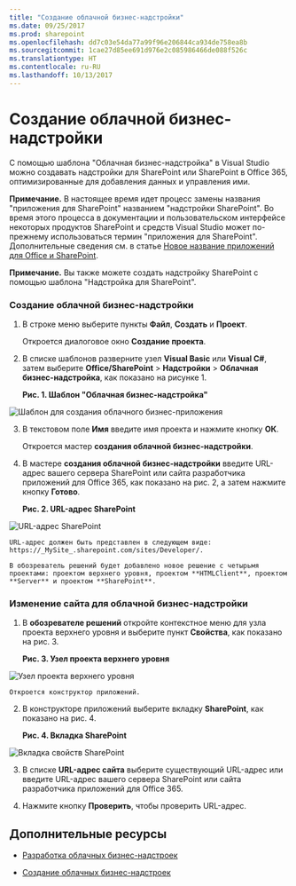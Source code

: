 ```yaml
---
title: "Создание облачной бизнес-надстройки"
ms.date: 09/25/2017
ms.prod: sharepoint
ms.openlocfilehash: dd7c03e54da77a99f96e206844ca934de758ea8b
ms.sourcegitcommit: 1cae27d85ee691d976e2c085986466de088f526c
ms.translationtype: HT
ms.contentlocale: ru-RU
ms.lasthandoff: 10/13/2017
---
```

# <a name="create-a-cloud-business-add-in"></a>Создание облачной бизнес-надстройки
С помощью шаблона "Облачная бизнес-надстройка" в Visual Studio можно создавать надстройки для SharePoint или SharePoint в Office 365, оптимизированные для добавления данных и управления ими.
 

 **Примечание.** В настоящее время идет процесс замены названия "приложения для SharePoint" названием "надстройки SharePoint". Во время этого процесса в документации и пользовательском интерфейсе некоторых продуктов SharePoint и средств Visual Studio может по-прежнему использоваться термин "приложения для SharePoint". Дополнительные сведения см. в статье [Новое название приложений для Office и SharePoint](new-name-for-apps-for-sharepoint.md#bk_newname).
 


 **Примечание.** Вы также можете создать надстройку SharePoint с помощью шаблона "Надстройка для SharePoint".
 


### <a name="to-create-a-cloud-business-add-in"></a>Создание облачной бизнес-надстройки


1. В строке меню выберите пункты **Файл**, **Создать** и **Проект**.
    
    Откроется диалоговое окно **Создание проекта**.
    
 
2. В списке шаблонов разверните узел **Visual Basic** или **Visual C#**, затем выберите **Office/SharePoint** > **Надстройки** > **Облачная бизнес-надстройка**, как показано на рисунке 1.
    
    **Рис. 1. Шаблон "Облачная бизнес-надстройка"**

 

  ![Шаблон для создания облачного бизнес-приложения](../images/CloudBusinessApptemplate.PNG)
 

 

 
3. В текстовом поле **Имя** введите имя проекта и нажмите кнопку **ОК**.
    
    Откроется мастер **создания облачной бизнес-надстройки**.
    
 
4. В мастере **создания облачной бизнес-надстройки** введите URL-адрес вашего сервера SharePoint или сайта разработчика приложений для Office 365, как показано на рис. 2, а затем нажмите кнопку **Готово**.
    
    **Рис. 2. URL-адрес SharePoint**

 

  ![URL-адрес SharePoint](../images/SiteURL.PNG)
 

    URL-адрес должен быть представлен в следующем виде: https://_MySite_.sharepoint.com/sites/Developer/.
    
    В обозреватель решений будет добавлено новое решение с четырьмя проектами: проектом верхнего уровня, проектом **HTMLClient**, проектом **Server** и проектом **SharePoint**.
    
 

### <a name="to-change-the-site-for-a-cloud-business-add-in"></a>Изменение сайта для облачной бизнес-надстройки


1. В **обозревателе решений** откройте контекстное меню для узла проекта верхнего уровня и выберите пункт **Свойства**, как показано на рис. 3.
    
    **Рис. 3. Узел проекта верхнего уровня**

 

  ![Узел проекта верхнего уровня](../images/Top-levelprojectnode.PNG)
 

    Откроется конструктор приложений.
    
 
2. В конструкторе приложений выберите вкладку **SharePoint**, как показано на рис. 4.
    
    **Рис. 4. Вкладка SharePoint**

 

  ![Вкладка свойств SharePoint](../images/SharePointtab.PNG)
 

 

 
3. В списке **URL-адрес сайта** выберите существующий URL-адрес или введите URL-адрес вашего сервера SharePoint или сайта разработчика приложений для Office 365.
    
 
4. Нажмите кнопку **Проверить**, чтобы проверить URL-адрес.
    
 

## <a name="additional-resources"></a>Дополнительные ресурсы
<a name="bk_addresources"> </a>


-  [Разработка облачных бизнес-надстроек](develop-cloud-business-add-ins.md)
    
 
-  [Создание облачных бизнес-надстроек](create-cloud-business-add-ins.md)
    
 

